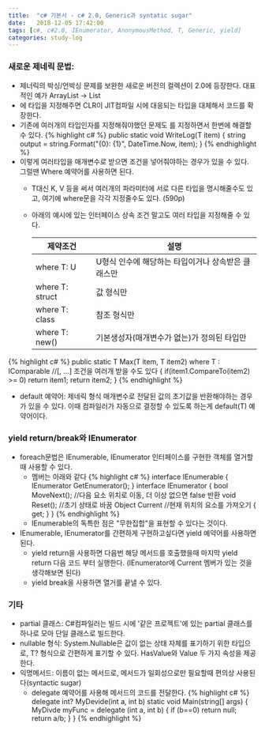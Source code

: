 ```yaml
---
title:  "c# 기본서 - c# 2.0, Generic과 syntatic sugar"
date:   2018-12-05 17:42:00
tags: [c#, c#2.0, IEnumerator, AnonymousMethod, T, Generic, yield]
categories: study-log
---
```


### 새로운 제네릭 문법: <T>
- 제너릭의 박싱/언박싱 문제를 보완한 새로운 버전의 컬렉션이 2.0에 등장한다. 대표적인 예가 ArrayList -> List<T>
- <T>에 타입을 지정해주면 CLR이 JIT컴파일 시에 대응되는 타입을 대체해서 코드를 확장한다.
- 기존에 여러개의 타입인자를 지정해줘야했던 문제도 <T>를 지정하면서 한번에 해결할 수 있다.
{% highlight c# %}
public static void WriteLog<T>(T item)
{
    string output = string.Format("{0}: {1}", DateTime.Now, item);
}
{% endhighlight %}
- 이렇게 여러타입을 매개변수로 받으면 조건을 넣어줘야하는 경우가 있을 수 있다. 그럴땐 Where 예약어를 사용하면 된다.
    - T대신 K, V 등을 써서 여러개의 파라미터에 서로 다른 타입을 명시해줄수도 있고, 여기에 where문을 각각 지정줄수도 있다. (590p)
    - 아래의 예시에 있는 인터페이스 상속 조건 말고도 여러 타입을 지정해줄 수 있다.
  
        | 제약조건 | 설명 |
        |--------------|---------------|
        | where T: U | U형식 인수에 해당하는 타입이거나 상속받은 클래스만  |
        | where T: struct | 값 형식만 |
        | where T: class | 참조 형식만  |
        | where T: new() | 기본생성자(매개변수가 없는)가 정의된 타입만  |
{% highlight c# %}
public static T Max<T>(T item, T item2) where T : IComparable //[, ...] 조건을 여러개 받을 수도 있다
{
    if(item1.CompareTo(item2) >= 0)
        return item1;
    return item2;
}
{% endhighlight %}
- default 예약어: 제네릭 형식 매개변수로 전달된 값의 초기값을 반환해야하는 경우가 있을 수 있다. 이때 컴파일러가 자동으로 결정할 수 있도록 하는게 default(T) 예약어이다.


### yield return/break와 IEnumerator
- foreach문법은 IEnumerable, IEnumerator 인터페이스를 구현한 객체를 열거할때 사용할 수 있다.
    - 멤버는 아래와 같다
    {% highlight c# %}
    interface IEnumerable
    {
        IEnumerator GetEnumerator();
    }
    interface IEnumerator
    {
        bool MoveNext(); //다음 요소 위치로 이동, 더 이상 없으면 false 반환
        void Reset();       //초기 상태로 바꿈
        Object Current    //현재 위치의 요소를 가져오기
        {
            get;
        }
    }
    {% endhighlight %}
    - IEnumerable의 독특한 점은 "무한집합"을 표현할 수 있다는 것이다.
- IEnumerable, IEnumerator를 간편하게 구현하고싶다면 yield 예약어를 사용하면 된다.
    - yield return을 사용하면 다음번 해당 메서드를 호출했을때 마지막 yield return 다음 코드 부터 실행한다. (IEnumerator에 Current 멤버가 있는 것을 생각해보면 된다)
    - yield break을 사용하면 열거를 끝낼 수 있다. 


### 기타
- partial 클래스: C#컴파일러는 빌드 시에 '같은 프로젝트'에 있는 partial 클래스를 하나로 모아 단일 클래스로 빌드한다.
- nullable 형식:  System.Nullable<T>은 값이 없는 상태 자체를 표기하기 위한 타입으로, T? 형식으로 간편하게 표기할 수 있다. HasValue와 Value 두 가지 속성을 제공한다.
- 익명메서드: 이름이 없는 메서드로, 메서드가 일회성으로만 필요할때 편의상 사용된다(syntactic sugar)
    - delegate 예약어를 사용해 메서드의 코드를 전달한다.
    {% highlight c# %}
    delegate int? MyDevide(int a, int b)
    static void Main(string[] args)
    {
        MyDivde myFunc = delegate (int a, int b)
        {
            if (b==0)
                return null;
            return a/b;
        }
    }
    {% endhighlight %}